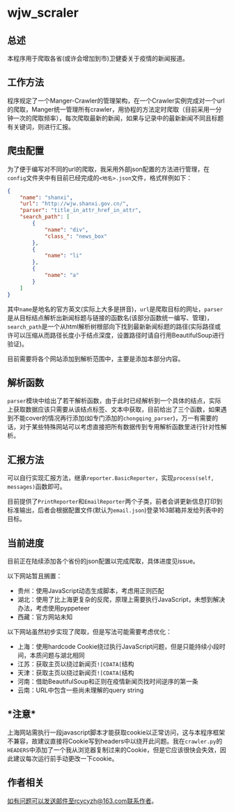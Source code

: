 # wjw_scraler

## 总述

本程序用于爬取各省(或许会增加到市)卫健委关于疫情的新闻报道。

## 工作方法

程序规定了一个Manger-Crawler的管理架构，在一个Crawler实例完成对一个url的爬取，Manger统一管理所有crawler，用协程的方法定时爬取（目前采用一分钟一次的爬取频率），每次爬取最新的新闻，如果与记录中的最新新闻不同且标题有关键词，则进行汇报。

## 爬虫配置

为了便于编写对不同的url的爬取，我采用外部json配置的方法进行管理，在`config`文件夹中有目前已经完成的`<地名>.json`文件，格式样例如下：

```json
{
    "name": "shanxi",
    "url": "http://wjw.shanxi.gov.cn/",
    "parser": "title_in_attr_href_in_attr",
    "search_path": [
        {
            "name": "div",
            "class_": "news_box"
        },
        {
            "name": "li"
        },
        {
            "name": "a"
        }
    ]
}
```

其中`name`是地名的官方英文(实际上大多是拼音)，`url`是爬取目标的网址，`parser`是从目标结点解析出新闻标题与链接的函数名(该部分函数统一编写、管理)，`search_path`是一个从html解析树根部向下找到最新新闻标题的路径(实际路径或许可以压缩从而路径长度小于结点深度，设置路径时请自行用BeautifulSoup进行验证)。

目前需要将各个网站添加到解析范围中，主要是添加本部分内容。

## 解析函数

`parser`模块中给出了若干解析函数，由于此时已经解析到一个具体的结点，实际上获取数据应该只需要从该结点标签、文本中获取，目前给出了三个函数，如果遇到不能cover的情况再行添加(如专门添加的`chongqing_parser`)，万一有需要的话，对于某些特殊网站可以考虑直接把所有数据传到专用解析函数里进行针对性解析。

## 汇报方法

可以自行实现汇报方法，继承`reporter.BasicReporter`，实现`process(self, messages)`函数即可。

目前提供了`PrintReporter`和`EmailReporter`两个子类，前者会讲更新信息打印到标准输出，后者会根据配置文件(默认为`email.json`)登录163邮箱并发给列表中的目标。

## 当前进度

目前正在陆续添加各个省份的json配置以完成爬取，具体进度见issue。

以下网站暂且搁置：

- 贵州：使用JavaScript动态生成脚本，考虑用正则匹配
- 湖北：使用了比上海更复杂的反爬，原理上需要执行JavaScript，未想到解决办法，考虑使用pyppeteer
- 西藏：官方网站未知

以下网站虽然初步实现了爬取，但是写法可能需要考虑优化：

- 上海：使用hardcode Cookie绕过执行JavaScript问题，但是只能持续小段时间，本质问题与湖北相同
- 江苏：获取主页以绕过新闻页`![CDATA[`结构
- 天津：获取主页以绕过新闻页`![CDATA[`结构
- 河南：借助BeautifulSoup和正则在疫情新闻页找时间逆序的第一条
- 云南：URL中包含一些尚未理解的query string

## \*注意\*

上海网站需执行一段javascript脚本才能获取cookie以正常访问，这与本程序框架不兼容，故建议直接将Cookie写到headers中以绕开此问题。我在`crawler.py`的`HEADERS`中添加了一个我从浏览器复制过来的Cookie，但是它应该很快会失效，因此建议每次运行前手动更改一下cookie。

## 作者相关

如有问题可以发送邮件至rcycyzh@163.com联系作者。